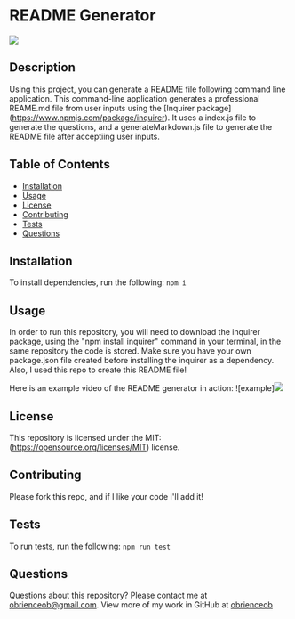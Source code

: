 # README Generator
![](https://img.shields.io/badge/License-MIT-yellow.svg)
## Description
Using this project, you can generate a README file following command line application. This command-line application generates a professional REAME.md file from user inputs using the [Inquirer package] (https://www.npmjs.com/package/inquirer). It uses a index.js file to generate the questions, and a generateMarkdown.js file to generate the README file after acceptiing user inputs.

## Table of Contents
* [Installation](#installation)
* [Usage](#usage)
* [License](#license)
* [Contributing](#contributing)
* [Tests](#tests)
* [Questions](#questions)

## Installation
To install dependencies, run the following:
`
npm i
`

## Usage
In order to run this repository, you will need to download the inquirer package, using the "npm install inquirer" command in your terminal, in the same repository the code is stored. Make sure you have your own package.json file created before installing the inquirer as a dependency. Also, I used this repo to create this README file!

Here is an example video of the README generator in action: 
![example]<img src="Images/Untitled_ Feb 21, 2021 5_27 PM.gif">

## License
This repository is licensed under the MIT: (https://opensource.org/licenses/MIT) license.

## Contributing
Please fork this repo, and if I like your code I'll add it!

## Tests
To run tests, run the following:
`
npm run test
`

## Questions
Questions about this repository? Please contact me at [obrienceob@gmail.com](mailto:obrienceob@gmail.com). View more of my work in GitHub at [obrienceob](https://github.com/obrienceob) 
